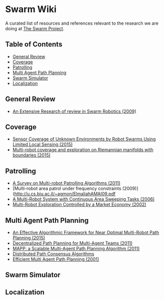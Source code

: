 # Swarm Wiki

A curated list of resources and references relevant to the research we are doing at [The Swarm Project](http://swarm-iitkgp.github.io).

## Table of Contents

- [General Review](#general-review) 
- [Coverage](#coverage)
- [Patrolling](#patrolling)
- [Multi Agent Path Planning](#multi-agent-path-planning)
- [Swarm Simulator](#swarm-simulator)
- [Localization](#localization)

## General Review
* [An Extensive Research of review in Swarm Robotics (2009)](http://digi.physic.ut.ee/mw/images/d/db/Review.pdf)

## Coverage
* [Sensor Coverage of Unknown Environments by Robot Swarms Using Limited Local Sensing (2015)]()
* [Multi-robot coverage and exploration on Riemannian manifolds with boundaries (2015)](http://ijr.sagepub.com/content/33/1/113)

## Patrolling
* [A Survey on Multi-robot Patrolling Algorithms (2011)](http://link.springer.com/chapter/10.1007%2F978-3-642-19170-1_15)
* [Multi-robot area patrol under frequency constraints (2009)](http://u.cs.biu.ac.il/~agmon/ElmaliahAMAI09.pdf 
* [A Multi-Robot System with Continuous Area Sweeping Tasks (2006)](http://www.cs.utexas.edu/~ai-lab/pubs/ICRA06.pdf)
* [Multi-Robot Exploration Controlled by a Market Economy (2002)](http://repository.cmu.edu/cgi/viewcontent.cgi?article=1174&context=robotics)

## Multi Agent Path Planning
* [An Effective Algorithmic Framework for Near Optimal Multi-Robot Path Planning (2015)](http://arxiv.org/abs/1505.00200)
* [Decentralized Path Planning for Multi-Agent Teams (2011)](http://acl.mit.edu/papers/Desaraju11_ICRA.pdf)
* [MAPP: a Scalable Multi-Agent Path Planning Algorithm (2011)](https://www.jair.org/media/3370/live-3370-5850-jair.pdf)
* [Distributed Path Consensus Algorithms](http://www.seas.upenn.edu/~subhrabh/nonWebsite/IterPlanning/tech_report_FULL.pdf)
* [Efficient Multi Agent Path Planning (2001)](http://luthuli.cs.uiuc.edu/~daf/papers/pathplan.pdf)

## Swarm Simulator

## Localization
